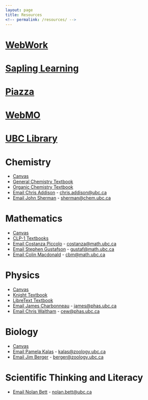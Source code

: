 ```yaml
---
layout: page
title: Resources
<!-- permalink: /resources/ -->
---
```


# [WebWork](https://webwork.elearning.ubc.ca/webwork2/2020W1-2_SCIE_010_001/)

# [Sapling Learning](https://canvas.ubc.ca/courses/62920/modules/items/2122446)

# [Piazza](https://canvas.ubc.ca/courses/62807/external_tools/201?display=borderless)

# [WebMO](https://canvas.ubc.ca/courses/62920/external_tools/2985?display=borderless)

# [UBC Library](http://library.ubc.ca)


# Chemistry
- [Canvas](https://canvas.ubc.ca/courses/62920)
- [General Chemistry Textbook](https://chem.libretexts.org/Bookshelves/)
- [Organic Chemistry Textbook](https://chem.libretexts.org/Bookshelves/Organic_Chemistry/Book%3A_Organic_Chemistry_with_a_Biological_Emphasis_v2.0_%28Soderberg%29)
- [Email Chris Addison](mailto:chris.addison@ubc.ca) - chris.addison@ubc.ca 
- [Email John Sherman](mailto:sherman@chem.ubc.ca) - sherman@chem.ubc.ca

# Mathematics
- [Canvas](https://canvas.ubc.ca/courses/62921)
- [CLP-1 Textbooks](http://www.math.ubc.ca/~CLP/)
- [Email Costanza Piccolo](mailto:costanza@math.ubc.ca) - costanza@math.ubc.ca
- [Email Stephen Gustafson](mailto:gustaf@math.ubc.ca) - gustaf@math.ubc.ca
- [Email Colin Macdonald](mailto:cbm@math.ubc.ca) - cbm@math.ubc.ca

# Physics
- [Canvas](https://canvas.ubc.ca/courses/62922)
- [Knight Textbook](https://www.icloud.com/iclouddrive/0r8Vrcg15WywXhTUP8Y-3P7wA#Knight,_Randall_Dewey_-_Physics_for_scientists_and_engineers__a_strategic_approach_with_modern_physics-Pearson_%282017%29)
- [LibreText Textbook](https://openstax.org/details/books/uni)
- [Email James Charbonneau](mailto:james@phas.ubc.ca) - james@phas.ubc.ca
- [Email Chris Waltham](mailto:cew@phas.ubc.ca) - cew@phas.ubc.ca

# Biology
- [Canvas](https://canvas.ubc.ca/courses/62806)
- [Email Pamela Kalas](mailto:kalas@zoology.ubc.ca) - kalas@zoology.ubc.ca
- [Email Jim Berger](mailto:berger@zoology.ubc.ca) - berger@zoology.ubc.ca

# Scientific Thinking and Literacy
- [Email Nolan Bett](mailto:nolan.bett@ubc.ca ) - nolan.bett@ubc.ca 